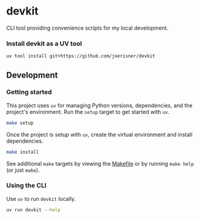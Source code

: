 # devkit

CLI tool providing convenience scripts for my local development.

### Install devkit as a UV tool

```sh
uv tool install git+https://github.com/joerisner/devkit
```

## Development

### Getting started

This project uses `uv` for managing Python versions, dependencies, and the project's environment. Run the `setup` target to get started with `uv`.

```sh
make setup
```

Once the project is setup with `uv`, create the virtual environment and install dependencies.

```sh
make install
```

See additional `make` targets by viewing the [Makefile](./Makefile) or by running `make help` (or just `make`).

### Using the CLI

Use `uv` to run `devkit` locally.

```sh
uv run devkit --help
```
